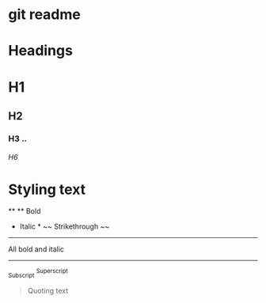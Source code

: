 # git readme 
# Headings
# H1
## H2
### H3 ..
###### H6
# Styling text
** ** Bold
* Italic *
~~ Strikethrough ~~
***
All bold and italic
***
<sub>Subscript</sub>
<sup>Superscript</sup>

> Quoting text
